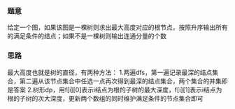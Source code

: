### 题意
给定一个图，如果该图是一棵树则求出最大高度对应的根节点，按照升序输出所有的满足条件的结点；如果不是一棵树则输出连通分量的个数

### 思路
最大高度也就是树的直径，有两种方法：
1.两遍dfs，第一遍记录最深的结点集合，第二遍从该节点集合中任选一点再次得到最深的结点集合，两个集合的并集即是答案
2.树形dp，用f[i][0]表示i结点为根的子树的最大深度，f[i][1]表示i结点为根的子树的次大深度，更新两个数组的同时维护满足条件的节点集合即可